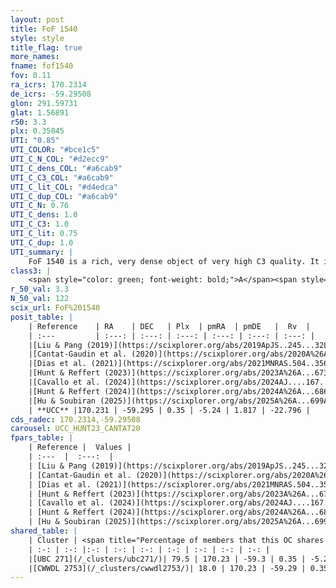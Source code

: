 ```yaml
---
layout: post
title: FoF 1540
style: style
title_flag: true
more_names: 
fname: fof1540
fov: 0.11
ra_icrs: 170.2314
de_icrs: -59.29508
glon: 291.59731
glat: 1.56891
r50: 3.3
plx: 0.35045
UTI: "0.85"
UTI_COLOR: "#bce1c5"
UTI_C_N_COL: "#d2ecc9"
UTI_C_dens_COL: "#a6cab9"
UTI_C_C3_COL: "#a6cab9"
UTI_C_lit_COL: "#d4edca"
UTI_C_dup_COL: "#a6cab9"
UTI_C_N: 0.76
UTI_C_dens: 1.0
UTI_C_C3: 1.0
UTI_C_lit: 0.75
UTI_C_dup: 1.0
UTI_summary: |
    FoF 1540 is a rich, very dense object of very high C3 quality. It is well-studied in the literature. This object shares a large percentage of members with 2 later reported entries.
class3: |
    <span style="color: green; font-weight: bold;">A</span><span style="color: green; font-weight: bold;">A</span>
r_50_val: 3.3
N_50_val: 122
scix_url: FoF%201540
posit_table: |
    | Reference    | RA    | DEC   | Plx  | pmRA  | pmDE   |  Rv  |
    | :---         | :---: | :---: | :---: | :---: | :---: | :---: |
    |[Liu & Pang (2019)](https://scixplorer.org/abs/2019ApJS..245...32L) | 170.199 | -59.306 | 0.337 | -5.341 | 1.801 | -- |
    |[Cantat-Gaudin et al. (2020)](https://scixplorer.org/abs/2020A%26A...640A...1C) | 170.219 | -59.302 | 0.346 | -5.245 | 1.807 | -- |
    |[Dias et al. (2021)](https://scixplorer.org/abs/2021MNRAS.504..356D) | 170.226 | -59.302 | 0.353 | -5.245 | 1.811 | 24.983 |
    |[Hunt & Reffert (2023)](https://scixplorer.org/abs/2023A%26A...673A.114H) | 170.212 | -59.301 | 0.341 | -5.261 | 1.808 | -20.544 |
    |[Cavallo et al. (2024)](https://scixplorer.org/abs/2024AJ....167...12C) | 170.212 | -59.291 | 0.346 | -- | -- | -- |
    |[Hunt & Reffert (2024)](https://scixplorer.org/abs/2024A%26A...686A..42H) | 170.212 | -59.301 | 0.341 | -5.261 | 1.808 | -20.544 |
    |[Hu & Soubiran (2025)](https://scixplorer.org/abs/2025A%26A...699A.246H) | 170.212 | -59.291 | -- | -- | -- | -- |
    | **UCC** |170.231 | -59.295 | 0.35 | -5.24 | 1.817 | -22.796 | 
cds_radec: 170.2314,-59.29508
carousel: UCC_HUNT23_CANTAT20
fpars_table: |
    | Reference |  Values |
    | :---  |  :---:  |
    | [Liu & Pang (2019)](https://scixplorer.org/abs/2019ApJS..245...32L) | `Age=1.02, Z=0.5` |
    | [Cantat-Gaudin et al. (2020)](https://scixplorer.org/abs/2020A%26A...640A...1C) | `AVNN=0.49, DMNN=12.02, AgeNN=9.21` |
    | [Dias et al. (2021)](https://scixplorer.org/abs/2021MNRAS.504..356D) | `Av=0.814, Dist=2365, logage=9.142, [Fe/H]=-0.09` |
    | [Hunt & Reffert (2023)](https://scixplorer.org/abs/2023A%26A...673A.114H) | `AV50=0.545, diffAV50=0.484, MOD50=12.117, logAge50=9.022` |
    | [Cavallo et al. (2024)](https://scixplorer.org/abs/2024AJ....167...12C) | `AV50=0.81, dMod50=11.74, logAge50=9.15, [Fe/H]50=0.05` |
    | [Hunt & Reffert (2024)](https://scixplorer.org/abs/2024A%26A...686A..42H) | `MassJ=648.875` |
    | [Hu & Soubiran (2025)](https://scixplorer.org/abs/2025A%26A...699A.246H) | `MA22=-0.29, MA23f=-0.24, MA23g=-0.16, MZ23=-0.23, MK24=-0.23, MF24=-0.21` |
shared_table: |
    | Cluster | <span title="Percentage of members that this OC shares with the ones listed">%</span>   | RA   | DEC   | Plx   | pmRA  | pmDE  | Rv | UTI |
    | :-: | :-: |:-: | :-: | :-: | :-: | :-: | :-: | :-: |
    |[UBC 271](/_clusters/ubc271/)| 79.5 | 170.23 | -59.3 | 0.35 | -5.24 | 1.82 | -22.8 |0.0 |
    |[CWWDL 2753](/_clusters/cwwdl2753/)| 18.0 | 170.23 | -59.29 | 0.35 | -5.35 | 1.82 | -21.18 |0.04 |
---
```

